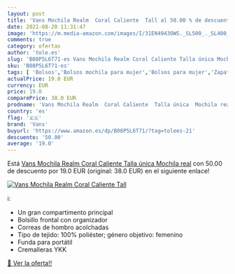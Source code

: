 ```yaml
---
layout: post
title: 'Vans Mochila Realm  Coral Caliente  Tall al 50.00 % de descuento'
date: 2021-08-20 11:31:47
image: 'https://m.media-amazon.com/images/I/31EN4943OWS._SL500_._SL400_.jpg'
comments: true
category: ofertas
author: 'tole.es'
slug: 'B08P5L6T71-es Vans Mochila Realm Coral Caliente Talla única Mochila real'
sku: 'B08P5L6T71-es'
tags: [ 'Bolsos','Bolsos mochila para mujer','Bolsos para mujer','Zapatos y complementos','mochila','vans', ]
actualPrice: 19.0 EUR
currency: EUR
price: 19.0
comparePrice: 38.0 EUR
prodname: 'Vans Mochila Realm  Coral Caliente  Talla única  Mochila real'
country: 'es'
flag: '🇪🇸'
brand: 'Vans'
buyurl: 'https://www.amazon.es/dp/B08P5L6T71/?tag=tolees-21'
descuento: '50.00'
average: '19.0'
---
```


Está [Vans Mochila Realm  Coral Caliente  Talla única  Mochila real](https://www.amazon.es/dp/B08P5L6T71/?tag=tolees-21) con 50.00 de descuento por 19.0 EUR (original: 38.0 EUR) en el siguiente enlace!

[![Vans Mochila Realm  Coral Caliente  Tall](https://m.media-amazon.com/images/I/31EN4943OWS._SL500_._SL400_.jpg)](https://www.amazon.es/dp/B08P5L6T71/?tag=tolees-21)

ℹ️:

- Un gran compartimento principal
- Bolsillo frontal con organizador
- Correas de hombro acolchadas
- Tipo de tejido: 100% poliéster; género objetivo: femenino
- Funda para portátil
- Cremalleras YKK

[🛒 Ver la oferta!!](https://www.amazon.es/dp/B08P5L6T71/?tag=tolees-21)
